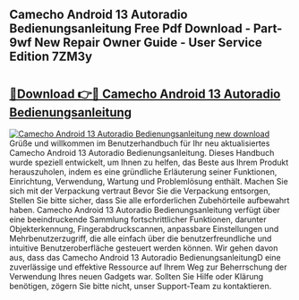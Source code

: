 ## Camecho Android 13 Autoradio Bedienungsanleitung Free Pdf Download - Part-9wf New Repair Owner Guide - User Service Edition 7ZM3y

# <h2><a href="http://df3mi3.blite.top/?on=Camecho+Android+13+Autoradio+Bedienungsanleitung">🔗Download 👉🔴 Camecho Android 13 Autoradio Bedienungsanleitung</a></h2>

[![Camecho Android 13 Autoradio Bedienungsanleitung new download](https://i.imgur.com/lujVjoI.png)](http://df3mi3.blite.top/?on=Camecho+Android+13+Autoradio+Bedienungsanleitung)
Grüße und willkommen im Benutzerhandbuch für Ihr neu aktualisiertes Camecho Android 13 Autoradio Bedienungsanleitung. Dieses Handbuch wurde speziell entwickelt, um Ihnen zu helfen, das Beste aus Ihrem Produkt herauszuholen, indem es eine gründliche Erläuterung seiner Funktionen, Einrichtung, Verwendung, Wartung und Problemlösung enthält. Machen Sie sich mit der Verpackung vertraut Bevor Sie die Verpackung entsorgen, Stellen Sie bitte sicher, dass Sie alle erforderlichen Zubehörteile aufbewahrt haben. Camecho Android 13 Autoradio Bedienungsanleitung verfügt über eine beeindruckende Sammlung fortschrittlicher Funktionen, darunter Objekterkennung, Fingerabdruckscannen, anpassbare Einstellungen und Mehrbenutzerzugriff, die alle einfach über die benutzerfreundliche und intuitive Benutzeroberfläche gesteuert werden können. Wir gehen davon aus, dass das Camecho Android 13 Autoradio BedienungsanleitungD eine zuverlässige und effektive Ressource auf Ihrem Weg zur Beherrschung der Verwendung Ihres neuen Gadgets war. Sollten Sie Hilfe oder Klärung benötigen, zögern Sie bitte nicht, unser Support-Team zu kontaktieren.
